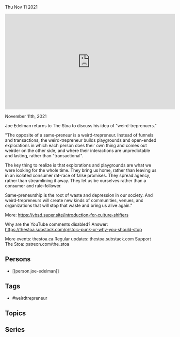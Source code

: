 



Thu Nov 11 2021

<iframe width="560" height="315" src="https://www.youtube.com/embed/oFERYChvVKE" title="Becoming a Weirdtrepreneur w/ Joe Edelman" frameborder="0" allow="accelerometer; autoplay; clipboard-write; encrypted-media; gyroscope; picture-in-picture" allowfullscreen ></iframe>

November 11th, 2021

Joe Edelman returns to The Stoa to discuss his idea of "weird-treprenuers."

"The opposite of a same-preneur is a weird-trepreneur. Instead of funnels and transactions, the weird-trepreneur builds playgrounds and open-ended explorations in which each person does their own thing and comes out weirder on the other side, and where their interactions are unpredictable and lasting, rather than "transactional".

The key thing to realize is that explorations and playgrounds are what we were looking for the whole time. They bring us home, rather than leaving us in an isolated consumer rat-race of false promises. They spread agency, rather than streamlining it away. They let us be ourselves rather than a consumer and rule-follower.

Same-preneurship is the root of waste and depression in our society. And weird-trepreneurs will create new kinds of communities, venues, and organizations that will stop that waste and bring us alive again."

More: https://vbsd.super.site/introduction-for-culture-shifters

Why are the YouTube comments disabled? Answer: https://thestoa.substack.com/p/stoic-punk-or-why-you-should-stop

More events: thestoa.ca
Regular updates: thestoa.substack.com
Support The Stoa: patreon.com/the_stoa

## Persons

- [[person.joe-edelman]]

## Tags

- #weirdtrepreneur

## Topics



## Series



